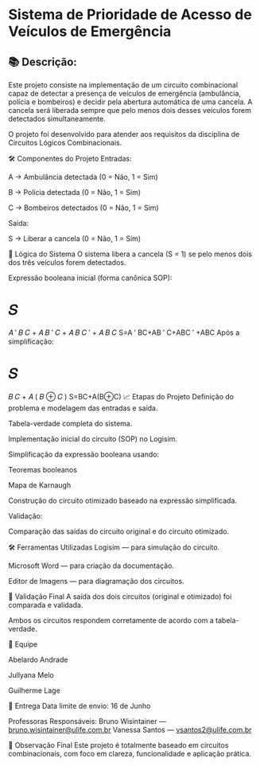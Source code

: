 # Sistema de Prioridade de Acesso de Veículos de Emergência

## 📚 Descrição:

Este projeto consiste na implementação de um circuito combinacional capaz de detectar a presença de veículos de emergência (ambulância, polícia e bombeiros) e decidir pela abertura automática de uma cancela.
A cancela será liberada sempre que pelo menos dois desses veículos forem detectados simultaneamente.

O projeto foi desenvolvido para atender aos requisitos da disciplina de Circuitos Lógicos Combinacionais.

🛠️ Componentes do Projeto
Entradas:

A → Ambulância detectada (0 = Não, 1 = Sim)

B → Polícia detectada (0 = Não, 1 = Sim)

C → Bombeiros detectados (0 = Não, 1 = Sim)

Saída:

S → Liberar a cancela (0 = Não, 1 = Sim)

🧠 Lógica do Sistema
O sistema libera a cancela (S = 1) se pelo menos dois dos três veículos forem detectados.

Expressão booleana inicial (forma canônica SOP):

𝑆
=
𝐴
′
𝐵
𝐶
+
𝐴
𝐵
′
𝐶
+
𝐴
𝐵
𝐶
′
+
𝐴
𝐵
𝐶
S=A 
′
 BC+AB 
′
 C+ABC 
′
 +ABC
Após a simplificação:

𝑆
=
𝐵
𝐶
+
𝐴
(
𝐵
⊕
𝐶
)
S=BC+A(B⊕C)
📈 Etapas do Projeto
Definição do problema e modelagem das entradas e saída.

Tabela-verdade completa do sistema.

Implementação inicial do circuito (SOP) no Logisim.

Simplificação da expressão booleana usando:

Teoremas booleanos

Mapa de Karnaugh

Construção do circuito otimizado baseado na expressão simplificada.

Validação:

Comparação das saídas do circuito original e do circuito otimizado.

🛠️ Ferramentas Utilizadas
Logisim — para simulação do circuito.

Microsoft Word — para criação da documentação.

Editor de Imagens — para diagramação dos circuitos.

🧪 Validação Final
A saída dos dois circuitos (original e otimizado) foi comparada e validada.

Ambos os circuitos respondem corretamente de acordo com a tabela-verdade.

👥 Equipe

Abelardo Andrade

Jullyana Melo

Guilherme Lage



📅 Entrega
Data limite de envio: 16 de Junho

Professoras Responsáveis:
Bruno Wisintainer — bruno.wisintainer@ulife.com.br
Vanessa Santos — vsantos2@ulife.com.br

🚀 Observação Final
Este projeto é totalmente baseado em circuitos combinacionais, com foco em clareza, funcionalidade e aplicação prática.
